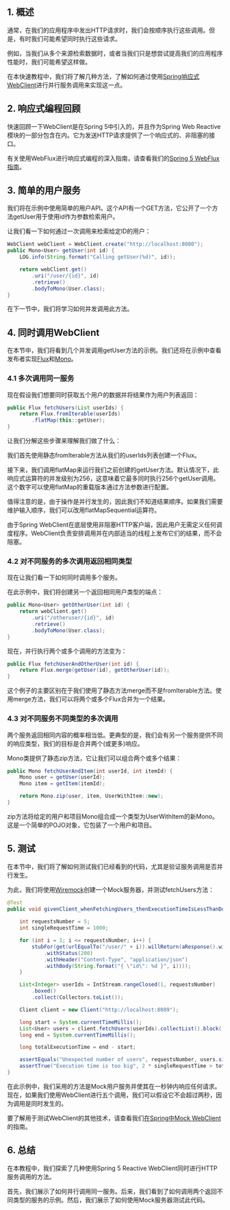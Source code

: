 ## 1. 概述

通常，在我们的应用程序中发出HTTP请求时，我们会按顺序执行这些调用。但是，有时我们可能希望同时执行这些请求。

例如，当我们从多个来源检索数据时，或者当我们只是想尝试提高我们的应用程序性能时，我们可能希望这样做。

在本快速教程中，我们将了解几种方法，了解如何通过使用[Spring响应式WebClient](https://www.baeldung.com/spring-5-webclient)进行并行服务调用来实现这一点。

## 2. 响应式编程回顾

快速回顾一下WebClient是在Spring 5中引入的，并且作为Spring Web Reactive模块的一部分包含在内。它为发送HTTP请求提供了一个响应式的、非阻塞的接口。

有关使用WebFlux进行响应式编程的深入指南，请查看我们的[Spring 5 WebFlux指南](https://www.baeldung.com/spring-webflux)。

## 3. 简单的用户服务

我们将在示例中使用简单的用户API。这个API有一个GET方法，它公开了一个方法getUser用于使用id作为参数检索用户。

让我们看一下如何通过一次调用来检索给定ID的用户：

```java
WebClient webClient = WebClient.create("http://localhost:8080");
public Mono<User> getUser(int id) {
    LOG.info(String.format("Calling getUser(%d)", id));

    return webClient.get()
        .uri("/user/{id}", id)
        .retrieve()
        .bodyToMono(User.class);
}
```

在下一节中，我们将学习如何并发调用此方法。

## 4. 同时调用WebClient

在本节中，我们将看到几个并发调用getUser方法的示例。我们还将在示例中查看发布者实现[Flux](https://projectreactor.io/docs/core/release/api/reactor/core/publisher/Flux.html)和[Mono](https://projectreactor.io/docs/core/release/api/reactor/core/publisher/Mono.html)。

### 4.1 多次调用同一服务

现在假设我们想要同时获取五个用户的数据并将结果作为用户列表返回：

```java
public Flux fetchUsers(List userIds) {
    return Flux.fromIterable(userIds)
        .flatMap(this::getUser);
}
```

让我们分解这些步骤来理解我们做了什么：

我们首先使用静态fromIterable方法从我们的userIds列表创建一个Flux。

接下来，我们调用flatMap来运行我们之前创建的getUser方法。默认情况下，此响应式运算符的并发级别为256，这意味着它最多同时执行256个getUser调用。这个数字可以使用flatMap的重载版本通过方法参数进行配置。

值得注意的是，由于操作是并行发生的，因此我们不知道结果顺序。如果我们需要维护输入顺序，我们可以改用flatMapSequential运算符。

由于Spring WebClient在底层使用非阻塞HTTP客户端，因此用户无需定义任何调度程序。WebClient负责安排调用并在内部适当的线程上发布它们的结果，而不会阻塞。

### 4.2 对不同服务的多次调用返回相同类型

现在让我们看一下如何同时调用多个服务。

在此示例中，我们将创建另一个返回相同用户类型的端点：

```java
public Mono<User> getOtherUser(int id) {
    return webClient.get()
        .uri("/otheruser/{id}", id)
        .retrieve()
        .bodyToMono(User.class);
}
```

现在，并行执行两个或多个调用的方法变为：

```java
public Flux fetchUserAndOtherUser(int id) {
    return Flux.merge(getUser(id), getOtherUser(id));
}
```

这个例子的主要区别在于我们使用了静态方法merge而不是fromIterable方法。使用merge方法，我们可以将两个或多个Flux合并为一个结果。

### 4.3 对不同服务不同类型的多次调用

两个服务返回相同内容的概率相当低。更典型的是，我们会有另一个服务提供不同的响应类型，我们的目标是合并两个(或更多)响应。

Mono类提供了静态zip方法，它让我们可以组合两个或多个结果：

```java
public Mono fetchUserAndItem(int userId, int itemId) {
    Mono user = getUser(userId);
    Mono item = getItem(itemId);

    return Mono.zip(user, item, UserWithItem::new);
}
```

zip方法将给定的用户和项目Mono组合成一个类型为UserWithItem的新Mono。这是一个简单的POJO对象，它包装了一个用户和项目。

## 5. 测试

在本节中，我们将了解如何测试我们已经看到的代码，尤其是验证服务调用是否并行发生。

为此，我们将使用[Wiremock](https://www.baeldung.com/introduction-to-wiremock)创建一个Mock服务器，并测试fetchUsers方法：

```java
@Test
public void givenClient_whenFetchingUsers_thenExecutionTimeIsLessThanDouble() {
        
    int requestsNumber = 5;
    int singleRequestTime = 1000;

    for (int i = 1; i <= requestsNumber; i++) {
        stubFor(get(urlEqualTo("/user/" + i)).willReturn(aResponse().withFixedDelay(singleRequestTime)
            .withStatus(200)
            .withHeader("Content-Type", "application/json")
			.withBody(String.format("{ \"id\": %d }", i))));
    }

    List<Integer> userIds = IntStream.rangeClosed(1, requestsNumber)
        .boxed()
        .collect(Collectors.toList());

    Client client = new Client("http://localhost:8089");

    long start = System.currentTimeMillis();
    List<User> users = client.fetchUsers(userIds).collectList().block();
    long end = System.currentTimeMillis();

    long totalExecutionTime = end - start;

    assertEquals("Unexpected number of users", requestsNumber, users.size());
    assertTrue("Execution time is too big", 2 * singleRequestTime > totalExecutionTime);
}
```

在此示例中，我们采用的方法是Mock用户服务并使其在一秒钟内响应任何请求。现在，如果我们使用WebClient进行五个调用，我们可以假设它不会超过两秒，因为调用是同时发生的。

要了解用于测试WebClient的其他技术，请查看我们[在Spring中Mock WebClient](https://www.baeldung.com/spring-mocking-webclient)的指南。

## 6. 总结

在本教程中，我们探索了几种使用Spring 5 Reactive WebClient同时进行HTTP服务调用的方法。

首先，我们展示了如何并行调用同一服务。后来，我们看到了如何调用两个返回不同类型的服务的示例。然后，我们展示了如何使用Mock服务器测试此代码。
